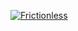 [![Frictionless](https://github.com/imchenxi/test/actions/workflows/frictionless.yaml/badge.svg)](https://repository.frictionlessdata.io/pages/dashboard.html?user=imchenxi&repo=test&flow=frictionless)
